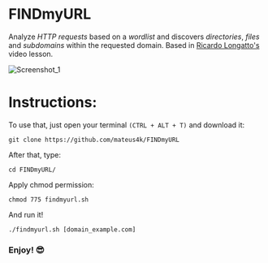 # FINDmyURL
Analyze *HTTP requests* based on a *wordlist* and discovers *directories*, *files* and *subdomains* within the requested domain.
Based in [Ricardo Longatto's](https://github.com/ricardolongatto) video lesson.

![Screenshot_1](https://i.imgur.com/OU7W0td.png)

# Instructions:
To use that, just open your terminal `(CTRL + ALT + T)` and download it:
```
git clone https://github.com/mateus4k/FINDmyURL
```
After that, type:
```
cd FINDmyURL/
```
Apply chmod permission:
```
chmod 775 findmyurl.sh
```
And run it!
```
./findmyurl.sh [domain_example.com]
```
### Enjoy! :sunglasses:
